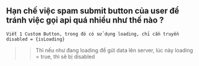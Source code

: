 ## Hạn chế việc spam submit button của user để tránh việc gọi api quá nhiều như thế nào ?

`Viết 1 Custom Button, trong đó có sử dụng loading, chỉ cần truyền disabled = {isLoading}`

>> Thì nếu như đang loading để gửi data lên server, lúc này loading = true, thì sẽ bị disabled